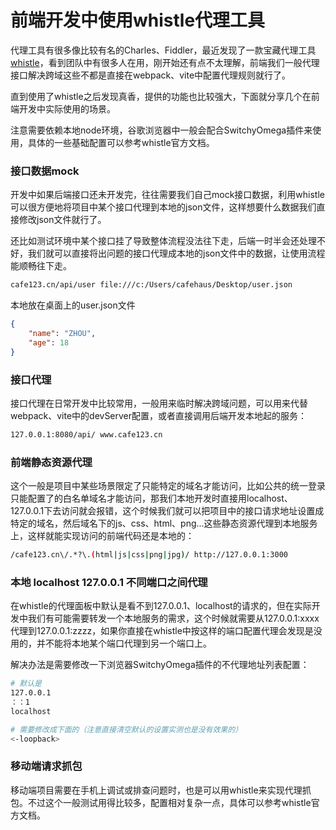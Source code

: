 # 前端开发中使用whistle代理工具

代理工具有很多像‌比较有名的Charles、‌Fiddler，最近发现了一款宝藏代理工具[whistle](https://wproxy.org/whistle/)，看到团队中有很多人在用，刚开始还有点不太理解，前端我们一般代理接口解决跨域这些不都是直接在webpack、vite中配置代理规则就行了。

直到使用了whistle之后发现真香，提供的功能也比较强大，下面就分享几个在前端开发中实际使用的场景。

注意需要依赖本地node环境，谷歌浏览器中一般会配合SwitchyOmega插件来使用，具体的一些基础配置可以参考whistle官方文档。

### 接口数据mock
开发中如果后端接口还未开发完，往往需要我们自己mock接口数据，利用whistle可以很方便地将项目中某个接口代理到本地的json文件，这样想要什么数据我们直接修改json文件就行了。

还比如测试环境中某个接口挂了导致整体流程没法往下走，后端一时半会还处理不好，我们就可以直接将出问题的接口代理成本地的json文件中的数据，让使用流程能顺畅往下走。

```bash
cafe123.cn/api/user file:///c:/Users/cafehaus/Desktop/user.json
```
本地放在桌面上的user.json文件
```json
{
    "name": "ZHOU",
    "age": 18
}
```

### 接口代理
接口代理在日常开发中比较常用，一般用来临时解决跨域问题，可以用来代替webpack、vite中的devServer配置，或者直接调用后端开发本地起的服务：

```bash
127.0.0.1:8080/api/ www.cafe123.cn
```

### 前端静态资源代理
这个一般是项目中某些场景限定了只能特定的域名才能访问，比如公共的统一登录只能配置了的白名单域名才能访问，那我们本地开发时直接用localhost、127.0.0.1下去访问就会报错，这个时候我们就可以把项目中的接口请求地址设置成特定的域名，然后域名下的js、css、html、png...这些静态资源代理到本地服务上，这样就能实现访问的前端代码还是本地的：

```bash
/cafe123.cn\/.*?\.(html|js|css|png|jpg)/ http://127.0.0.1:3000
```

### 本地 localhost 127.0.0.1 不同端口之间代理
在whistle的代理面板中默认是看不到127.0.0.1、localhost的请求的，但在实际开发中我们有可能需要转发一个本地服务的需求，这个时候就需要从127.0.0.1:xxxx代理到127.0.0.1:zzzz，如果你直接在whistle中按这样的端口配置代理会发现是没用的，并不能将本地某个端口代理到另一个端口上。

解决办法是需要修改一下浏览器SwitchyOmega插件的不代理地址列表配置：
```bash
# 默认是
127.0.0.1
：：1
localhost

# 需要修改成下面的（注意直接清空默认的设置实测也是没有效果的）
<-loopback>
```

### 移动端请求抓包
移动端项目需要在手机上调试或排查问题时，也是可以用whistle来实现代理抓包。不过这个一般测试用得比较多，配置相对复杂一点，具体可以参考whistle官方文档。